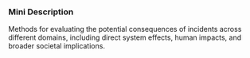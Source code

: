 ### Mini Description

Methods for evaluating the potential consequences of incidents across different domains, including direct system effects, human impacts, and broader societal implications.
